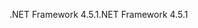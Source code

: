<span data-ttu-id="c6004-101">.NET Framework 4.5.1</span><span class="sxs-lookup"><span data-stu-id="c6004-101">.NET Framework 4.5.1</span></span>